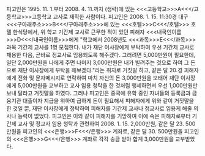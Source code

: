 피고인은 1995. 11. 1.부터 2008. 4. 11.까지 (생략)에 있는 <<<고등학교>>>A<<</고등학교>>>고등학교 교사로 재직한 사람이다.
피고인은 2008. 1. 15. 11:30경 대구 <<<구아래주소>>>B<<</구아래주소>>>에 있는 <<<호텔>>>C<<</호텔>>> 호텔 한식당에서, 위 학교 기간제 교사로 근무한 적이 있던 피해자 <<<내국인이름>>>D<<</내국인이름>>>에게 "학교에서 2008년도 <<<과목>>>E<<</과목>>> 과목 기간제 교사를 1명 모집한다. 내가 재단 이사장에게 부탁하여 우선 기간제 교사로 채용한 다음, 곧바로 정교사로 임용되도록 해주겠다. 그러려면 5,000만원이 필요한데, 일단 2,000만원을 나에게 주면 나머지 3,000만원은 내가 빌려주는 것으로 하여 그 돈으로 재단 이사장에게 부탁을 해보겠다."라는 취지로 거짓말 하고, 같은 달 20.경 피해자에게 전화 및 문자메시지로 연락하여 마치 자신의 돈 3,000만원을 보태어 재단 이사장에게 5,000만원을 교부하고 교사 임용 청탁을 한 것처럼 행세하면서 우선 1,000만원만 보내 달라고 거짓말을 하였다.
그러나 피고인은 중국에 유학 중인 자녀들의 등록금과 금융기관 대출이자 지급을 위하여 급하게 돈이 필요해서 피해자에게 위와 같이 거짓말을 한 것일 뿐, 재단 이사장에게 청탁하여 피해자를 기간제 교사나 정교사로 임용케 해줄 의사나 능력이 없었다.
피고인은 이와 같이 피해자를 기망하여 이에 속은 피해자로부터 기간제 교사 및 정교사 임용 청탁과 관련하여 2008. 1. 15. 2,000만원, 같은 달 23. 500만원을 피고인의 <<<은행>>>F<<</은행>>> 계좌로, 같은 달 30. 500만원을 피고인의 <<<은행>>>G<<</은행>>> 계좌로 각각 송금 받아 합계 3,000만원을 교부받았다.